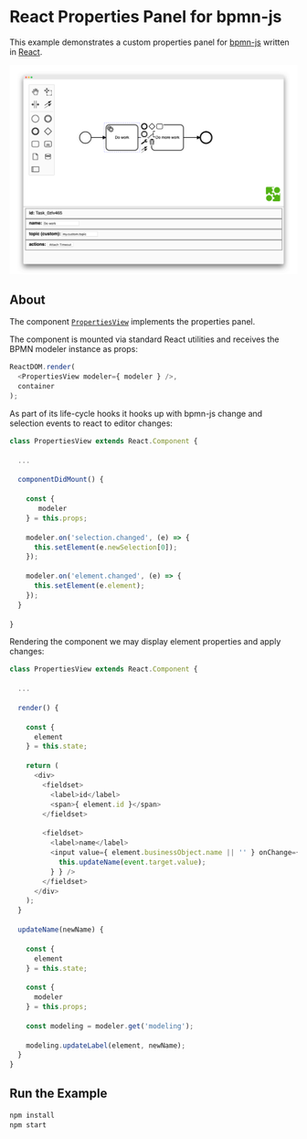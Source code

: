 # React Properties Panel for bpmn-js

This example demonstrates a custom properties panel for [bpmn-js](https://github.com/bpmn-io/bpmn-js) written in [React](https://reactjs.org/).

![Demo Screenshot](./resources/screenshot.png)

## About

The component [`PropertiesView`](https://github.com/bpmn-io/bpmn-js-example-react-properties-panel/blob/master/app/properties-panel/PropertiesView.js) implements the properties panel. 

The component is mounted via standard React utilities and receives the BPMN modeler instance as props:

```js
ReactDOM.render(
  <PropertiesView modeler={ modeler } />,
  container
);
```

As part of its life-cycle hooks it hooks up with bpmn-js change and selection events to react to editor changes:

```js
class PropertiesView extends React.Component {

  ...
  
  componentDidMount() {
  
    const {
       modeler
    } = this.props;
    
    modeler.on('selection.changed', (e) => {
      this.setElement(e.newSelection[0]);
    });

    modeler.on('element.changed', (e) => {
      this.setElement(e.element);
    });
  }

}
```

Rendering the component we may display element properties and apply changes:

```js
class PropertiesView extends React.Component {
  
  ...
  
  render() {
  
    const {
      element
    } = this.state;
    
    return (
      <div>
        <fieldset>
          <label>id</label>
          <span>{ element.id }</span>
        </fieldset>

        <fieldset>
          <label>name</label>
          <input value={ element.businessObject.name || '' } onChange={ (event) => {
            this.updateName(event.target.value);
          } } />
        </fieldset>
      </div>
    );
  }
  
  updateName(newName) {
  
    const {
      element
    } = this.state;
    
    const { 
      modeler
    } = this.props;
    
    const modeling = modeler.get('modeling');
    
    modeling.updateLabel(element, newName);
  }
}
```


## Run the Example

```sh
npm install
npm start
```

